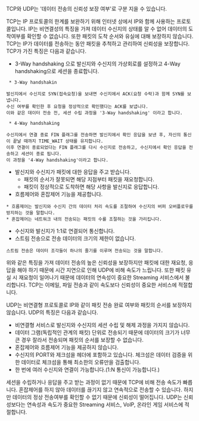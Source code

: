 

TCP와 UDP는 '데이터 전송의 신뢰성 보장 여부'로 구분 지을 수 있습니다.

TCP는 IP 프로토콜의 한계를 보완하기 위해 인터넷 상에서 IP와 함께 사용하는 프로토콜입니다. IP는 비연결성의 특징을 가져
데이터 수신지의 상태를 알 수 없어 데이터의 도착여부를 확인할 수 없습니다. 또한 패킷의 도착 순서와 유실에 대해 보장하지 않습니다.
TCP는 IP가 데이터를 전송하는 동안 패킷을 추척하고 관리하여 신뢰성을 보장합니다. TCP가 가진 특징은 다음과 같습니다.
* 3-Way handshaking 으로 발신지와 수신지의 가상회로를 설정하고 4-Way handshaking으로 세션을 종료합니다.
```
 * 3-Way handshakin

발신지에서 수신지로 SYN(접속요청)을 보내면 수신지에서 ACK(요청 수락)과 함께 SYN를 보냅니다.
수신 여부를 확인한 후 요청을 정상적으로 확인했다는 ACK를 보냅니다.
이와 같은 데이터 전송 전, 세션 수립 과정을 '3-Way handshaking' 이라고 합니다.

 * 4-Way handshaking
 
수신지에서 연결 종료 FIN 플래그를 전송하면 발신지에서 확인 응답을 보낸 후, 자신의 통신이 끝날 때까지 TIME_WAIT 상태를 유지합니다.
이후 연결이 종료되었다는 FIN 플래그를 다시 수신지로 전송하고, 수신지에서 확인 응답을 전송하고 세션이 종료 됩니다.
이 과정을 '4-Way handshaking'이라고 합니다.  
```
* 발신지와 수신지가 패킷에 대한 응답을 주고 받습니다.
    * 패킷의 순서가 잘못되면 해당 지점부터 패킷을 재요청합니다.
    * 패킷이 정상적으로 도착하면 해당 사항을 발신지로 응답합니다.
* 흐름제어와 혼잡제어 기능을 제공합니다.
```
* 흐름제어는 발신지와 수신지 간의 데이터 처리 속도를 조절하여 수신지의 버퍼 오버플로우를 방지하는 것을 말합니다.
* 혼잡제어는 네트워크 내의 전송되는 패킷의 수를 조절하는 것을 가리킵니다.
```
* 수신지와 발신지가 1:1로 연결되어 통신합니다.
* 스트림 전송으로 전송 데이터의 크기의 제한이 없습니다.
```
스트림 전송은 데이터 조각들이 하나의 줄기를 이루며 전송되는 것을 말합니다.
```

위와 같은 특징을 가져 데이터 전송의 높은 신뢰성을 보장하지만 패킷에 대한 재요청, 응답을 해야 하기 때문에 시간 지연으로 인해
UDP에 비해 속도가 느립니다. 또한 패킷 유실 시 재요청이 일어나기 때문에 데이터의 연속성이 중요한 Streaming 서비스에서 불리합니다.
TCP는 이메일, 파일 전송과 같이 속도보다 신뢰성이 중요한 서비스에 적절합니다.


UDP는 비연결형 프로토콜로 IP와 같이 패킷 전송 완료 여부와 패킷의 순서를 보장하지 않습니다. UDP의 특징은 다음과 같습니다.
* 비연결형 서비스로 발신지와 수신지의 세션 수립 및 해제 과정을 가지지 않습니다.
* 데이터 그램(독립적인 관계의 패킷) 단위로 전송되기 때문에 데이터의 크기가 너무 큰 경우 잘라서 전송되며 패킷의 순서를 보장할 수 없습니다.
* 혼잡제어와 흐름제어 기능을 제공하지 않습니다.
* 수신지의 PORT와 제크섬을 헤더에 포함하고 있습니다. 체크섬은 데이터 검증을 위한 데이터로 체크섬을 통해 최소한의 오류만을 검출합니다.
* 한 번에 여러 수신지와 연결이 가능합니다.(1:N 통신이 가능합니다.)

세션을 수립하거나 응답을 주고 받는 과정이 없기 때문에 TCP에 비해 전송 속도가 빠릅니다.
혼잡제어를 하지 않아 데이터를 끊기지 않고 연속적으로 전송할 수 있습니다. 하지만 데이터의 정상 전송여부를 확인할 수 없기 때문에
신뢰성이 떨어집니다. UDP는 신뢰성보다는 연속성과 속도가 중요한 Streaming 서비스, VolP, 온라인 게임 서비스에 적절합니다. 
